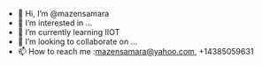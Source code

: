 - 👋 Hi, I’m @mazensamara
- 👀 I’m interested in ...
- 🌱 I’m currently learning IIOT
- 💞️ I’m looking to collaborate on ...
- 📫 How to reach me :mazensamara@yahoo.com, +14385059631

<!---
mazensamara/mazensamara is a ✨ special ✨ repository because its `README.md` (this file) appears on your GitHub profile.
You can click the Preview link to take a look at your changes.
--->
